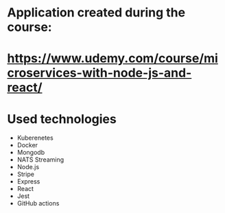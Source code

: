# Application created during the course: 
# https://www.udemy.com/course/microservices-with-node-js-and-react/

# Used technologies
- Kuberenetes
- Docker
- Mongodb
- NATS Streaming
- Node.js
- Stripe
- Express
- React
- Jest
- GitHub actions